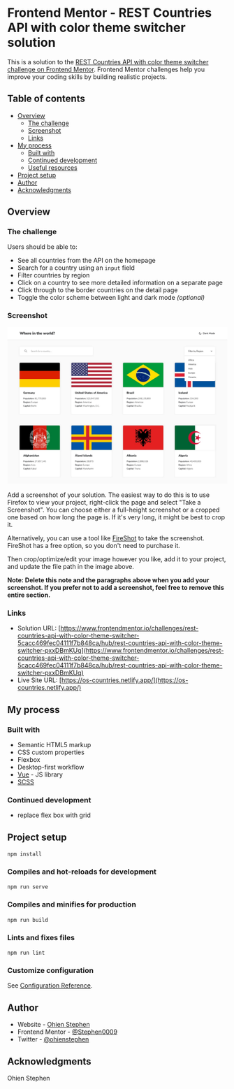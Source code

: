 # Frontend Mentor - REST Countries API with color theme switcher solution

This is a solution to the [REST Countries API with color theme switcher challenge on Frontend Mentor](https://www.frontendmentor.io/challenges/rest-countries-api-with-color-theme-switcher-5cacc469fec04111f7b848ca). Frontend Mentor challenges help you improve your coding skills by building realistic projects. 

## Table of contents

- [Overview](#overview)
  - [The challenge](#the-challenge)
  - [Screenshot](#screenshot)
  - [Links](#links)
- [My process](#my-process)
  - [Built with](#built-with)
  - [Continued development](#continued-development)
  - [Useful resources](#useful-resources)
- [Project setup](#project-setup)
- [Author](#author)
- [Acknowledgments](#acknowledgments)


## Overview

### The challenge

Users should be able to:

- See all countries from the API on the homepage
- Search for a country using an `input` field
- Filter countries by region
- Click on a country to see more detailed information on a separate page
- Click through to the border countries on the detail page
- Toggle the color scheme between light and dark mode *(optional)*

### Screenshot

![](./screenshot.jpg)

Add a screenshot of your solution. The easiest way to do this is to use Firefox to view your project, right-click the page and select "Take a Screenshot". You can choose either a full-height screenshot or a cropped one based on how long the page is. If it's very long, it might be best to crop it.

Alternatively, you can use a tool like [FireShot](https://getfireshot.com/) to take the screenshot. FireShot has a free option, so you don't need to purchase it. 

Then crop/optimize/edit your image however you like, add it to your project, and update the file path in the image above.

**Note: Delete this note and the paragraphs above when you add your screenshot. If you prefer not to add a screenshot, feel free to remove this entire section.**

### Links

- Solution URL: [https://www.frontendmentor.io/challenges/rest-countries-api-with-color-theme-switcher-5cacc469fec04111f7b848ca/hub/rest-countries-api-with-color-theme-switcher-pxxDBmKUq](https://www.frontendmentor.io/challenges/rest-countries-api-with-color-theme-switcher-5cacc469fec04111f7b848ca/hub/rest-countries-api-with-color-theme-switcher-pxxDBmKUq)
- Live Site URL: [https://os-countries.netlify.app/](https://os-countries.netlify.app/)

## My process

### Built with

- Semantic HTML5 markup
- CSS custom properties
- Flexbox
- Desktop-first workflow
- [Vue](https://v3.vuejs.org/) - JS library
- [SCSS](https://sass-lang.com/documentation/syntax) 


### Continued development

- replace flex box with grid

## Project setup
```
npm install
```

### Compiles and hot-reloads for development
```
npm run serve
```

### Compiles and minifies for production
```
npm run build
```

### Lints and fixes files
```
npm run lint
```

### Customize configuration
See [Configuration Reference](https://cli.vuejs.org/config/).


## Author

- Website - [Ohien Stephen](https://https://ohienstephen.github.io)
- Frontend Mentor - [@Stephen0009](https://www.frontendmentor.io/profile/Stephen0009)
- Twitter - [@ohienstephen](https://www.twitter.com/ohienstephen)


## Acknowledgments

Ohien Stephen


